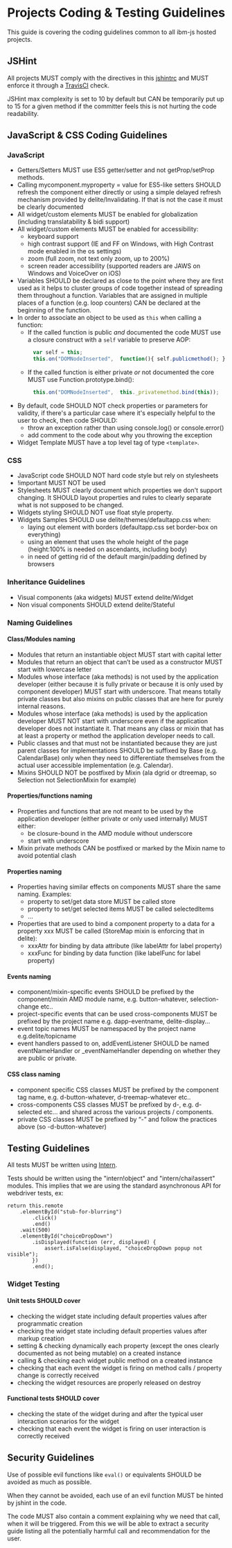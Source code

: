 # Projects Coding & Testing Guidelines

This guide is covering the coding guidelines common to all ibm-js hosted projects.

## JSHint
 
All projects MUST comply with the directives in this [jshintrc](.jshintrc)
and MUST enforce it through a [TravisCI](https://travis-ci.org/) check.

JSHint max complexity is set to 10 by default but CAN be temporarily put up to 15 for a given method
if the committer feels this is not hurting the code readability.


## JavaScript & CSS Coding Guidelines

### JavaScript

* Getters/Setters MUST use ES5 getter/setter and not getProp/setProp methods.
* Calling mycomponent.myproperty = value for ES5-like setters SHOULD refresh the component either directly
  or using a simple delayed refresh mechanism provided by delite/Invalidating.
  If that is not the case it must be clearly documented
* All widget/custom elements MUST be enabled for globalization (including translatability & bidi support)
* All widget/custom elements MUST be enabled for accessibility:
    * keyboard support
    * high contrast support (IE and FF on Windows, with High Contrast mode enabled in the os settings)
    * zoom (full zoom, not text only zoom, up to 200%)
    * screen reader accessibility (supported readers are JAWS on Windows and VoiceOver on iOS)
* Variables SHOULD be declared as close to the point where they are first used as it helps to cluster groups of code
  together instead of spreading them throughout a function.
  Variables that are assigned in multiple places of a function (e.g. loop counters)
  CAN be declared at the beginning of the function.
* In order to associate an object to be used as `this` when calling a function:
    * If the called function is public _and_ documented the code MUST use a closure construct with a `self` variable to preserve AOP:
    ```js
         var self = this;
         this.on("DOMNodeInserted",  function(){ self.publicmethod(); });
    ```
    * If the called function is either private _or_ not documented the core MUST use Function.prototype.bind():
    ```js
         this.on("DOMNodeInserted",  this._privatemethod.bind(this));
    ```
* By default, code SHOULD NOT check properties or parameters for validity, if there's a particular case where it's especially 
helpful to the user to check, then code SHOULD: 
    * throw an exception rather than using console.log() or console.error()
    * add comment to the code about why you throwing the exception
* Widget Template MUST have a top level tag of type ```<template>```.

### CSS

* JavaScript code SHOULD NOT hard code style but rely on stylesheets
* !important MUST NOT be used
* Stylesheets MUST clearly document which properties we don't support changing. It SHOULD layout properties and rules
 to clearly separate what is not supposed to be changed.
* Widgets styling SHOULD NOT use float style property.
* Widgets Samples SHOULD use delite/themes/defaultapp.css when:
    * laying out element with borders (defaultapp.css set border-box on everything)
    * using an element that uses the whole height of the page (height:100% is needed on ascendants, including body)
    * in need of getting rid of the default margin/padding defined by browsers
   
### Inheritance Guidelines

* Visual components (aka widgets) MUST extend delite/Widget
* Non visual components SHOULD extend delite/Stateful

### Naming Guidelines

#### Class/Modules naming

* Modules that return an instantiable object MUST start with capital letter
* Modules that return an object that can’t be used as a constructor MUST start with lowercase letter
* Modules whose interface (aka methods) is not used by the application developer
  (either because it is fully private or because it is only used by component developer) MUST start with underscore.
  That means totally private classes but also mixins on public classes that are here for purely internal reasons. 
* Modules whose interface (aka methods) is used by the application developer MUST NOT start with underscore
  even if the application developer does not instantiate it.
  That means any class or mixin that has at least a property or method the application developer needs to call.
* Public classes and that must not be instantiated because they are just parent classes for implementations SHOULD be
  suffixed by Base (e.g. CalendarBase) only when they need to differentiate themselves from the actual user accessible
  implementation (e.g. Calendar). 
* Mixins SHOULD NOT be postfixed by Mixin (ala dgrid or dtreemap, so Selection not SelectionMixin for example)

#### Properties/functions naming

* Properties and functions that are not meant to be used by the application developer
  (either private or only used internally) MUST either:
    * be closure-bound in the AMD module without underscore
    * start with underscore
* Mixin private methods CAN be postfixed or marked by the Mixin name to avoid potential clash

#### Properties naming

* Properties having similar effects on components MUST share the same naming. Examples:
    * property to set/get data store MUST be called store
    * property to set/get selected items MUST be called selectedItems
    * …
* Properties that are used to bind a component property to a data for a property xxx MUST be called
  (StoreMap mixin is enforcing that in delite):
    * xxxAttr for binding by data attribute (like labelAttr for label property) 
    * xxxFunc for binding by data function (like labelFunc for label property)

#### Events naming

* component/mixin-specific events SHOULD be prefixed by the component/mixin AMD module name,
  e.g. button-whatever, selection-change etc.. 
* project-specific events that can be used cross-components MUST be prefixed by the project name
  e.g. dapp-eventname, delite-display...
* event topic names MUST be namespaced by the project name e.g.delite/topicname
* event handlers passed to on, addEventListener SHOULD be named eventNameHandler or
  _eventNameHandler depending on whether they are public or private.

#### CSS class naming

* component specific CSS classes MUST be prefixed by the component tag name,
  e.g. d-button-whatever, d-treemap-whatever etc.. 
* cross-components CSS classes MUST be prefixed by d-, e.g. d-selected etc…
  and shared across the various projects / components.
* private CSS classes MUST be prefixed by “-” and follow the practices above (so -d-button-whatever)

## Testing Guidelines

All tests MUST be written using [Intern](http://theintern.io/).

Tests should be written using the "intern!object" and "intern/chai!assert" modules.
This implies that we are using the standard asynchronous API for webdriver tests, ex:

```
return this.remote
	.elementById("stub-for-blurring")
		.click()
		.end()
	.wait(500)
	.elementById("choiceDropDown")
		.isDisplayed(function (err, displayed) {
			assert.isFalse(displayed, "choiceDropDown popup not visible");
		})
		.end();
```

### Widget Testing

#### Unit tests SHOULD cover
 
 * checking the widget state including default properties values after programmatic creation
 * checking the widget state including default properties values after markup creation
 * setting & checking dynamically each property (except the ones clearly documented as not being mutable)
   on a created instance
 * calling & checking each widget public method on a created instance
 * checking that each event the widget is firing on method calls / property change is correctly received
 * checking the widget resources are properly released on destroy

#### Functional tests SHOULD cover

 * checking the state of the widget during and after the typical user interaction scenarios for the widget
 * checking that each event the widget is firing on user interaction is correctly received

## Security Guidelines

Use of possible evil functions like `eval()` or equivalents SHOULD be avoided as much as possible.

When they cannot be avoided, each use of an evil function MUST be hinted by jshint in the code. 

The code MUST also contain a comment explaining why we need that call, when it will be triggered.
From this we will be able to extract a security guide listing all the potentially harmful call
and recommendation for the user.
